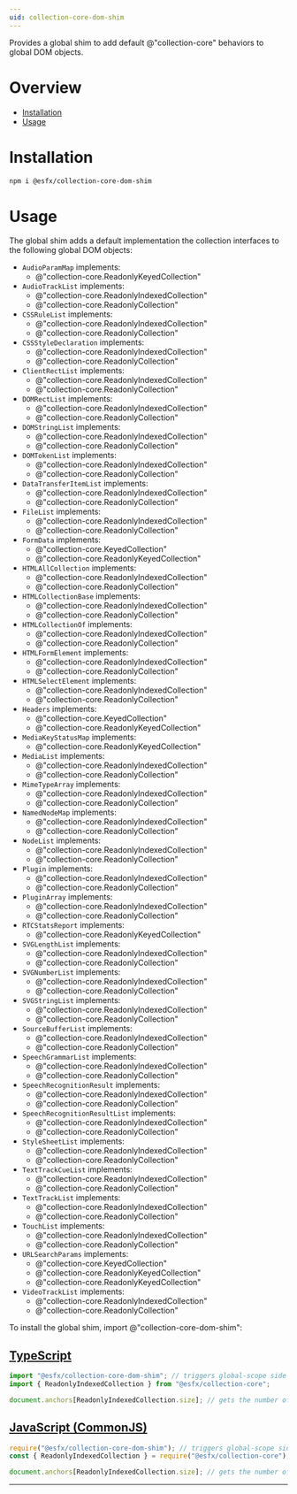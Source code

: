 ```yaml
---
uid: collection-core-dom-shim
---
```


Provides a global shim to add default @"collection-core" behaviors to global DOM objects.

# Overview

* [Installation](#installation)
* [Usage](#usage)

# Installation

```sh
npm i @esfx/collection-core-dom-shim
```

# Usage

The global shim adds a default implementation the collection interfaces to the following global DOM objects:

- `AudioParamMap` implements:
    - @"collection-core.ReadonlyKeyedCollection"
- `AudioTrackList` implements:
    - @"collection-core.ReadonlyIndexedCollection"
    - @"collection-core.ReadonlyCollection"
- `CSSRuleList` implements:
    - @"collection-core.ReadonlyIndexedCollection"
    - @"collection-core.ReadonlyCollection"
- `CSSStyleDeclaration` implements:
    - @"collection-core.ReadonlyIndexedCollection"
    - @"collection-core.ReadonlyCollection"
- `ClientRectList` implements:
    - @"collection-core.ReadonlyIndexedCollection"
    - @"collection-core.ReadonlyCollection"
- `DOMRectList` implements:
    - @"collection-core.ReadonlyIndexedCollection"
    - @"collection-core.ReadonlyCollection"
- `DOMStringList` implements:
    - @"collection-core.ReadonlyIndexedCollection"
    - @"collection-core.ReadonlyCollection"
- `DOMTokenList` implements:
    - @"collection-core.ReadonlyIndexedCollection"
    - @"collection-core.ReadonlyCollection"
- `DataTransferItemList` implements:
    - @"collection-core.ReadonlyIndexedCollection"
    - @"collection-core.ReadonlyCollection"
- `FileList` implements:
    - @"collection-core.ReadonlyIndexedCollection"
    - @"collection-core.ReadonlyCollection"
- `FormData` implements:
    - @"collection-core.KeyedCollection"
    - @"collection-core.ReadonlyKeyedCollection"
- `HTMLAllCollection` implements:
    - @"collection-core.ReadonlyIndexedCollection"
    - @"collection-core.ReadonlyCollection"
- `HTMLCollectionBase` implements:
    - @"collection-core.ReadonlyIndexedCollection"
    - @"collection-core.ReadonlyCollection"
- `HTMLCollectionOf` implements:
    - @"collection-core.ReadonlyIndexedCollection"
    - @"collection-core.ReadonlyCollection"
- `HTMLFormElement` implements:
    - @"collection-core.ReadonlyIndexedCollection"
    - @"collection-core.ReadonlyCollection"
- `HTMLSelectElement` implements:
    - @"collection-core.ReadonlyIndexedCollection"
    - @"collection-core.ReadonlyCollection"
- `Headers` implements:
    - @"collection-core.KeyedCollection"
    - @"collection-core.ReadonlyKeyedCollection"
- `MediaKeyStatusMap` implements:
    - @"collection-core.ReadonlyKeyedCollection"
- `MediaList` implements:
    - @"collection-core.ReadonlyIndexedCollection"
    - @"collection-core.ReadonlyCollection"
- `MimeTypeArray` implements:
    - @"collection-core.ReadonlyIndexedCollection"
    - @"collection-core.ReadonlyCollection"
- `NamedNodeMap` implements:
    - @"collection-core.ReadonlyIndexedCollection"
    - @"collection-core.ReadonlyCollection"
- `NodeList` implements:
    - @"collection-core.ReadonlyIndexedCollection"
    - @"collection-core.ReadonlyCollection"
- `Plugin` implements:
    - @"collection-core.ReadonlyIndexedCollection"
    - @"collection-core.ReadonlyCollection"
- `PluginArray` implements:
    - @"collection-core.ReadonlyIndexedCollection"
    - @"collection-core.ReadonlyCollection"
- `RTCStatsReport` implements:
    - @"collection-core.ReadonlyKeyedCollection"
- `SVGLengthList` implements:
    - @"collection-core.ReadonlyIndexedCollection"
    - @"collection-core.ReadonlyCollection"
- `SVGNumberList` implements:
    - @"collection-core.ReadonlyIndexedCollection"
    - @"collection-core.ReadonlyCollection"
- `SVGStringList` implements:
    - @"collection-core.ReadonlyIndexedCollection"
    - @"collection-core.ReadonlyCollection"
- `SourceBufferList` implements:
    - @"collection-core.ReadonlyIndexedCollection"
    - @"collection-core.ReadonlyCollection"
- `SpeechGrammarList` implements:
    - @"collection-core.ReadonlyIndexedCollection"
    - @"collection-core.ReadonlyCollection"
- `SpeechRecognitionResult` implements:
    - @"collection-core.ReadonlyIndexedCollection"
    - @"collection-core.ReadonlyCollection"
- `SpeechRecognitionResultList` implements:
    - @"collection-core.ReadonlyIndexedCollection"
    - @"collection-core.ReadonlyCollection"
- `StyleSheetList` implements:
    - @"collection-core.ReadonlyIndexedCollection"
    - @"collection-core.ReadonlyCollection"
- `TextTrackCueList` implements:
    - @"collection-core.ReadonlyIndexedCollection"
    - @"collection-core.ReadonlyCollection"
- `TextTrackList` implements:
    - @"collection-core.ReadonlyIndexedCollection"
    - @"collection-core.ReadonlyCollection"
- `TouchList` implements:
    - @"collection-core.ReadonlyIndexedCollection"
    - @"collection-core.ReadonlyCollection"
- `URLSearchParams` implements:
    - @"collection-core.KeyedCollection"
    - @"collection-core.ReadonlyKeyedCollection"
    - @"collection-core.ReadonlyKeyedCollection"
- `VideoTrackList` implements:
    - @"collection-core.ReadonlyIndexedCollection"
    - @"collection-core.ReadonlyCollection"

To install the global shim, import @"collection-core-dom-shim":

## [TypeScript](#tab/ts)
```ts
import "@esfx/collection-core-dom-shim"; // triggers global-scope side effects
import { ReadonlyIndexedCollection } from "@esfx/collection-core";

document.anchors[ReadonlyIndexedCollection.size]; // gets the number of anchors in the document
```

## [JavaScript (CommonJS)](#tab/js)
```js
require("@esfx/collection-core-dom-shim"); // triggers global-scope side effects
const { ReadonlyIndexedCollection } = require("@esfx/collection-core");

document.anchors[ReadonlyIndexedCollection.size]; // gets the number of anchors in the document
```

***
